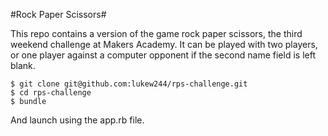 #Rock Paper Scissors#

This repo contains a version of the game rock paper scissors, the third weekend challenge at Makers Academy.
It can be played with two players, or one player against a computer opponent if the second name field is left blank.


```
$ git clone git@github.com:lukew244/rps-challenge.git
$ cd rps-challenge
$ bundle
```

And launch using the app.rb file.
